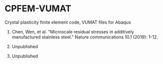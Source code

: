 # CPFEM-VUMAT
Crystal plasticity finite element code, VUMAT files for Abaqus

1. Chen, Wen, et al. "Microscale residual stresses in additively manufactured stainless steel." Nature communications 10.1 (2019): 1-12.

2. Unpublished

3. Unpublished
